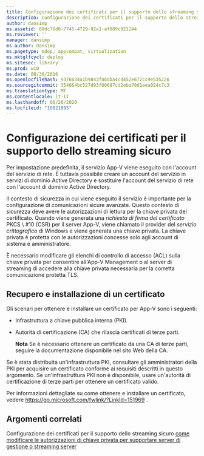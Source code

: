 ```yaml
---
title: Configurazione dei certificati per il supporto dello streaming sicuro
description: Configurazione dei certificati per il supporto dello streaming sicuro
author: dansimp
ms.assetid: 88dc76d8-7745-4729-92a1-af089c921244
ms.reviewer: ''
manager: dansimp
ms.author: dansimp
ms.pagetype: mdop, appcompat, virtualization
ms.mktglfcycl: deploy
ms.sitesec: library
ms.prod: w10
ms.date: 08/30/2016
ms.openlocfilehash: 9376634a1b9843f46dba4cd452e672cc9e535226
ms.sourcegitcommit: 354664bc527d93f80687cd2eba70d1eea024c7c3
ms.translationtype: MT
ms.contentlocale: it-IT
ms.lasthandoff: 06/26/2020
ms.locfileid: "10821895"
---
```

# Configurazione dei certificati per il supporto dello streaming sicuro


Per impostazione predefinita, il servizio App-V viene eseguito con l'account del servizio di rete. È tuttavia possibile creare un account del servizio in servizi di dominio Active Directory e sostituire l'account del servizio di rete con l'account di dominio Active Directory.

Il contesto di sicurezza in cui viene eseguito il servizio è importante per la configurazione di comunicazioni sicure avanzate. Questo contesto di sicurezza deve avere le autorizzazioni di lettura per la chiave privata del certificato. Quando viene generata una *richiesta di firma del certificato* PKCS \ #10 (CSR) per il server App-V, viene chiamato il provider del *servizio crittografico* di Windows e viene generata una chiave privata. La chiave privata è protetta con le autorizzazioni concesse solo agli account di sistema e amministratore.

È necessario modificare gli elenchi di controllo di accesso (ACL) sulla chiave privata per consentire all'App-V Management o al server di streaming di accedere alla chiave privata necessaria per la corretta comunicazione protetta TLS.

## Recupero e installazione di un certificato


Gli scenari per ottenere e installare un certificato per App-V sono i seguenti:

-   Infrastruttura a chiave pubblica interna (PKI).

-   Autorità di certificazione (CA) che rilascia certificati di terze parti.

    **Nota**  Se è necessario ottenere un certificato da una CA di terze parti, seguire la documentazione disponibile nel sito Web della CA.

     

Se è stata distribuita un'infrastruttura PKI, consultare gli amministratori della PKI per acquisire un certificato conforme ai requisiti descritti in questo argomento. Se un'infrastruttura PKI non è disponibile, usare un'autorità di certificazione di terze parti per ottenere un certificato valido.

Per informazioni dettagliate su come ottenere e installare un certificato, vedere <https://go.microsoft.com/fwlink/?LinkId=151969> .

## Argomenti correlati


Configurazione dei certificati per il supporto dello streaming sicuro [come modificare le autorizzazioni di chiave privata per supportare server di gestione o streaming server](how-to-modify-private-key-permissions-to-support-management-server-or-streaming-server.md)

 

 





